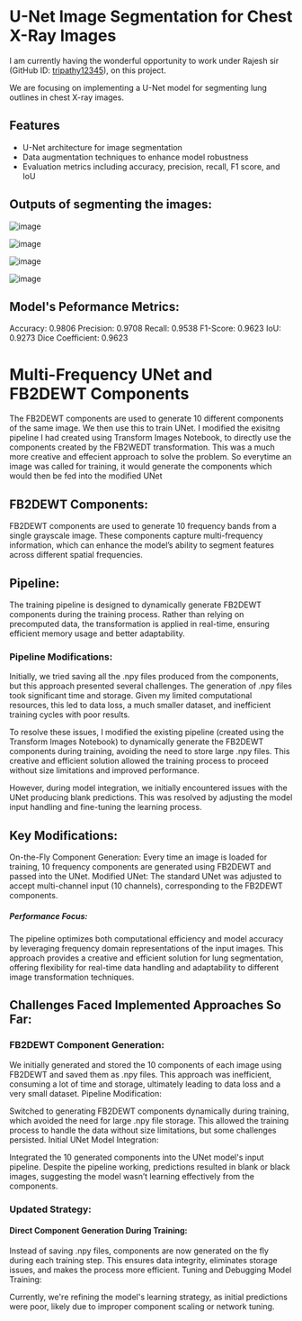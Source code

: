 # U-Net Image Segmentation for Chest X-Ray Images

I am currently having the wonderful opportunity to work under Rajesh sir (GitHub ID: [tripathy12345](https://github.com/tripathy12345)), on this project.

We are focusing on implementing a U-Net model for segmenting lung outlines in chest X-ray images.
## Features
- U-Net architecture for image segmentation
- Data augmentation techniques to enhance model robustness
- Evaluation metrics including accuracy, precision, recall, F1 score, and IoU

## Outputs of segmenting the images:
![image](https://github.com/user-attachments/assets/b38fd32e-03fa-4da1-ac34-2f5528feca0c)

![image](https://github.com/user-attachments/assets/99543323-3e7f-4987-b29d-69d9d7d70890)

![image](https://github.com/user-attachments/assets/2842694d-9387-4309-ac84-a66d9d71a166)

![image](https://github.com/user-attachments/assets/6c0c9821-a48b-4384-a3e3-ab75bf84f6a3)



## Model's Peformance Metrics:

Accuracy: 0.9806
Precision: 0.9708
Recall: 0.9538
F1-Score: 0.9623
IoU: 0.9273
Dice Coefficient: 0.9623


# Multi-Frequency UNet and FB2DEWT Components
The FB2DEWT components are used to generate 10 different components of the same image. We then use this to train UNet.
I modified the exisitng pipeline I had created using Transform Images Notebook, to directly use the components created by the FB2WEDT transformation.  This was a much more creative and effecient approach to solve the problem. So everytime an image was called for training, it would generate the components which would then be fed into the modified UNet


## FB2DEWT Components:
FB2DEWT components are used to generate 10 frequency bands from a single grayscale image. These components capture multi-frequency information, which can enhance the model’s ability to segment features across different spatial frequencies.

## Pipeline:
The training pipeline is designed to dynamically generate FB2DEWT components during the training process. Rather than relying on precomputed data, the transformation is applied in real-time, ensuring efficient memory usage and better adaptability.

### Pipeline Modifications:
Initially, we tried saving all the .npy files produced from the components, but this approach presented several challenges. The generation of .npy files took significant time and storage. Given my limited computational resources, this led to data loss, a much smaller dataset, and inefficient training cycles with poor results.

To resolve these issues, I modified the existing pipeline (created using the Transform Images Notebook) to dynamically generate the FB2DEWT components during training, avoiding the need to store large .npy files. This creative and efficient solution allowed the training process to proceed without size limitations and improved performance.

However, during model integration, we initially encountered issues with the UNet producing blank predictions. This was resolved by adjusting the model input handling and fine-tuning the learning process.


## Key Modifications:
On-the-Fly Component Generation: Every time an image is loaded for training, 10 frequency components are generated using FB2DEWT and passed into the UNet.
Modified UNet: The standard UNet was adjusted to accept multi-channel input (10 channels), corresponding to the FB2DEWT components.
##### Performance Focus:
The pipeline optimizes both computational efficiency and model accuracy by leveraging frequency domain representations of the input images.
This approach provides a creative and efficient solution for lung segmentation, offering flexibility for real-time data handling and adaptability to different image transformation techniques.



## Challenges Faced Implemented Approaches So Far:

### FB2DEWT Component Generation:

We initially generated and stored the 10 components of each image using FB2DEWT and saved them as .npy files.
This approach was inefficient, consuming a lot of time and storage, ultimately leading to data loss and a very small dataset.
Pipeline Modification:

Switched to generating FB2DEWT components dynamically during training, which avoided the need for large .npy file storage.
This allowed the training process to handle the data without size limitations, but some challenges persisted.
Initial UNet Model Integration:

Integrated the 10 generated components into the UNet model's input pipeline.
Despite the pipeline working, predictions resulted in blank or black images, suggesting the model wasn’t learning effectively from the components.

### Updated Strategy:
 
 #### Direct Component Generation During Training:

Instead of saving .npy files, components are now generated on the fly during each training step.
This ensures data integrity, eliminates storage issues, and makes the process more efficient.
Tuning and Debugging Model Training:

Currently, we're refining the model's learning strategy, as initial predictions were poor, likely due to improper component scaling or network tuning.
